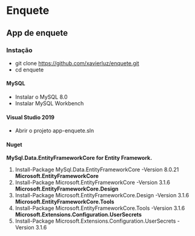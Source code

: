 # Enquete #
## App de enquete ##
### Instação ###

* git clone https://github.com/xavierluz/enquete.git 
* cd enquete 
#### MySQL ####
* Instalar o MySQL 8.0
* Instalar MySQL Workbench

#### Visual Studio 2019 ####
* Abrir o projeto app-enquete.sln
#### Nuget ####
**MySql.Data.EntityFrameworkCore for Entity Framework.**

1. Install-Package MySql.Data.EntityFrameworkCore -Version 8.0.21
**Microsoft.EntityFrameworkCore**
1. Install-Package Microsoft.EntityFrameworkCore -Version 3.1.6
**Microsoft.EntityFrameworkCore.Design**
1. Install-Package Microsoft.EntityFrameworkCore.Design -Version 3.1.6
**Microsoft.EntityFrameworkCore.Tools**
1. Install-Package Microsoft.EntityFrameworkCore.Tools -Version 3.1.6
**Microsoft.Extensions.Configuration.UserSecrets**
1. Install-Package Microsoft.Extensions.Configuration.UserSecrets -Version 3.1.6
